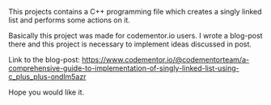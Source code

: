 This projects contains a C++ programming file which creates a singly linked list and performs some actions on it. 

Basically this project was made for codementor.io users. I wrote a blog-post there and this project is necessary to implement ideas discussed in post.

Link to the blog-post: https://www.codementor.io/@codementorteam/a-comprehensive-guide-to-implementation-of-singly-linked-list-using-c_plus_plus-ondlm5azr

Hope you would like it.
